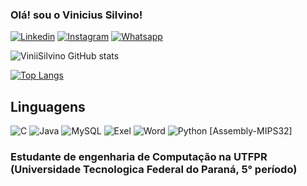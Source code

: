 ### Olá! sou o Vinicius Silvino!

[![Linkedin](https://img.shields.io/badge/LinkedIn-0077B5?style=for-the-badge&logo=linkedin&logoColor=white)](https://www.linkedin.com/in/vinicius-lopes-silvino-317bb6271/) 
[![Instagram](https://img.shields.io/badge/Instagram-E4405F?style=for-the-badge&logo=instagram&logoColor=white)](https://www.instagram.com/vini_silvino/)
[![Whatsapp](https://img.shields.io/badge/WhatsApp-25D366?style=for-the-badge&logo=whatsapp&logoColor=white)](https://wa.me/5511969733311)

![ViniiSilvino GitHub stats](https://github-readme-stats.vercel.app/api?username=ViniiSilvino&show_icons=true&theme=tokyonight)

[![Top Langs](https://github-readme-stats.vercel.app/api/top-langs/?username=ViniiSilvino&layout=donut)](https://github.com/anuraghazra/github-readme-stats)

## Linguagens  

![C](https://img.shields.io/badge/C-00599C?style=for-the-badge&logo=c&logoColor=white)
![Java](https://img.shields.io/badge/Java-ED8B00?style=for-the-badge&logo=openjdk&logoColor=white)
![MySQL](https://img.shields.io/badge/MySQL-00000F?style=for-the-badge&logo=mysql&logoColor=white)
![Exel](https://img.shields.io/badge/Microsoft_Excel-217346?style=for-the-badge&logo=microsoft-excel&logoColor=white)
![Word](https://img.shields.io/badge/Microsoft_Word-2B579A?style=for-the-badge&logo=microsoft-word&logoColor=white)
![Python](https://img.shields.io/badge/Python-3776AB?style=for-the-badge&logo=python&logoColor=white)
[Assembly-MIPS32]

### Estudante de engenharia de Computação na UTFPR (Universidade Tecnologica Federal do Paraná, 5° período)
